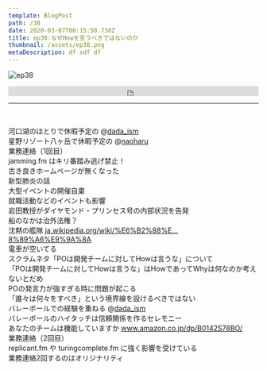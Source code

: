 ```yaml
---  
template: BlogPost  
path: /38
date: 2020-03-07T06:15:50.738Z  
title: ep38:なぜHowを言うべきではないのか
thumbnail: /assets/ep38.png
metaDescription: df sdf df  
---  
```

![ep38](/assets/ep38.png)  

<iframe width="100%" height="20" scrolling="no" frameborder="no" allow="autoplay" src="https://w.soundcloud.com/player/?url=https%3A//api.soundcloud.com/tracks/772176586&amp;color=%23ff5500&amp;inverse=false&amp;auto_play=false&amp;show_user=true"></iframe>

***
  
</br>

<p>河口湖のほとりで休暇予定の @<a href="https://soundcloud.com/dada_ism">dada_ism</a><br>星野リゾート八ヶ岳で休暇予定の @<a href="https://soundcloud.com/naoharu">naoharu</a><br>業務連絡（1回目）<br>jamming.fm はキリ番踏み逃げ禁止！<br>古き良きホームページが無くなった<br>新型肺炎の話<br>大型イベントの開催自粛<br>就職活動などのイベントも影響<br>岩田教授がダイヤモンド・プリンセス号の内部状況を告発<br>船のなかは治外法権？<br>沈黙の艦隊 <a rel="noreferrer noopener" href="https://gate.sc/?url=https%3A%2F%2Fja.wikipedia.org%2Fwiki%2F%25E6%25B2%2588%25E9%25BB%2599%25E3%2581%25AE%25E8%2589%25A6%25E9%259A%258A&amp;token=73d700-1-1583581766238" target="_blank">ja.wikipedia.org/wiki/%E6%B2%88%E…8%89%A6%E9%9A%8A</a><br>電車が空いてる<br>スクラムネタ「POは開発チームに対してHowは言うな」について<br>「POは開発チームに対してHowは言うな」はHowであってWhyは何なのか考えないとだめ<br>POの発言力が強すぎる時に問題が起こる<br>「誰々は何々をすべき」という境界線を設けるべきではない<br>バレーボールでの経験を重ねる @<a href="https://soundcloud.com/dada_ism">dada_ism</a><br>バレーボールのハイタッチは信頼関係を作るセレモニー<br>あなたのチームは機能していますか&nbsp;<a rel="noreferrer noopener" href="https://gate.sc/?url=https%3A%2F%2Fwww.amazon.co.jp%2Fdp%2FB0142S78BO%2F&amp;token=af6d8b-1-1583581766239" target="_blank">www.amazon.co.jp/dp/B0142S78BO/</a><br>業務連絡（2回目）<br>replicant.fm や turingcomplete.fm に強く影響を受けている<br>業務連絡2回するのはオリジナリティ</p>
